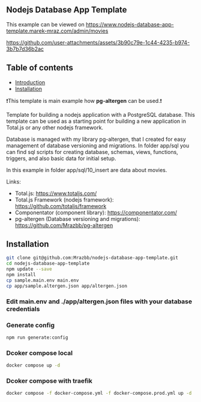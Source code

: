 ## Nodejs Database App Template

This example can be viewed on https://www.nodejs-database-app-template.marek-mraz.com/admin/movies





https://github.com/user-attachments/assets/3b90c79e-1c44-4235-b974-3b7b7d36b2ac




## Table of contents

- [Introduction](#introduction)
- [Installation](#installation)


❗This template is main example how **pg-altergen** can be used.❗



Template for building a nodejs application with a PostgreSQL database.
This template can be used as a starting point for building a new application in Total.js or any other nodejs framework. 

Database is managed with my library pg-altergen, that I created for easy management of database versioning and migrations. In folder app/sql you can find sql scripts for creating database, schemas, views, functions, triggers, and also basic data for initial setup.

In this example in folder app/sql/10_insert are data about movies. 



Links: 
- Total.js: https://www.totaljs.com/
- Total.js Framework (nodejs framework): https://github.com/totaljs/framework
- Componentator (component library): https://componentator.com/
- pg-altergen (Database versioning and migrations): https://github.com/Mrazbb/pg-altergen










## Installation
```bash
git clone git@github.com:Mrazbb/nodejs-database-app-template.git
cd nodejs-database-app-template
npm update --save
npm install
cp sample.main.env main.env
cp app/sample.altergen.json app/altergen.json
```

### Edit main.env and ./app/altergen.json files with your database credentials

### Generate config

```bash
npm run generate:config
```

### Dcoker compose local

```bash
docker compose up -d
```

### Dcoker compose with traefik

```bash
docker compose -f docker-compose.yml -f docker-compose.prod.yml up -d
```







